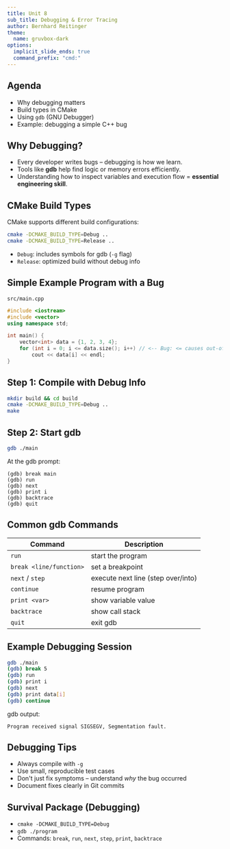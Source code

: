 ```yaml
---
title: Unit 8
sub_title: Debugging & Error Tracing
author: Bernhard Reitinger
theme:
  name: gruvbox-dark
options:
  implicit_slide_ends: true
  command_prefix: "cmd:"
---
```


Agenda
---

- Why debugging matters
- Build types in CMake
- Using `gdb` (GNU Debugger)
- Example: debugging a simple C++ bug

Why Debugging?
---

- Every developer writes bugs – debugging is how we learn.
- Tools like **gdb** help find logic or memory errors efficiently.
- Understanding how to inspect variables and execution flow = **essential engineering skill**.

CMake Build Types
---

CMake supports different build configurations:

```bash
cmake -DCMAKE_BUILD_TYPE=Debug ..
cmake -DCMAKE_BUILD_TYPE=Release ..
```

- `Debug`: includes symbols for gdb (`-g` flag)
- `Release`: optimized build without debug info

Simple Example Program with a Bug
---

`src/main.cpp`

```cpp
#include <iostream>
#include <vector>
using namespace std;

int main() {
    vector<int> data = {1, 2, 3, 4};
    for (int i = 0; i <= data.size(); i++) // <-- Bug: <= causes out-of-bounds
        cout << data[i] << endl;
}
```

Step 1: Compile with Debug Info
---

```bash
mkdir build && cd build
cmake -DCMAKE_BUILD_TYPE=Debug ..
make
```

Step 2: Start gdb
---

```bash
gdb ./main
```

At the gdb prompt:
```
(gdb) break main
(gdb) run
(gdb) next
(gdb) print i
(gdb) backtrace
(gdb) quit
```

Common gdb Commands
---

| Command | Description |
|----------|--------------|
| `run` | start the program |
| `break <line/function>` | set a breakpoint |
| `next` / `step` | execute next line (step over/into) |
| `continue` | resume program |
| `print <var>` | show variable value |
| `backtrace` | show call stack |
| `quit` | exit gdb |

Example Debugging Session
---

```bash
gdb ./main
(gdb) break 5
(gdb) run
(gdb) print i
(gdb) next
(gdb) print data[i]
(gdb) continue
```
gdb output:

```
Program received signal SIGSEGV, Segmentation fault.
```

Debugging Tips
---

- Always compile with `-g`
- Use small, reproducible test cases
- Don't just fix symptoms – understand *why* the bug occurred
- Document fixes clearly in Git commits

Survival Package (Debugging)
---

- `cmake -DCMAKE_BUILD_TYPE=Debug`
- `gdb ./program`
- Commands: `break`, `run`, `next`, `step`, `print`, `backtrace`

